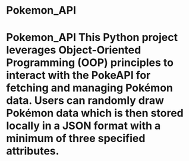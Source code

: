 # Pokemon_API
# Pokemon_API This Python project leverages Object-Oriented Programming (OOP) principles to interact with the PokeAPI for fetching and managing Pokémon data. Users can randomly draw Pokémon data which is then stored locally in a JSON format with a minimum of three specified attributes.
